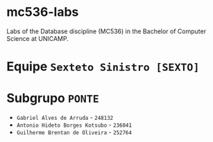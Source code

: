 # mc536-labs
 Labs of the Database discipline (MC536) in the Bachelor of Computer Science at UNICAMP.

# Equipe `Sexteto Sinistro [SEXTO]`

# Subgrupo `PONTE`
* `Gabriel Alves de Arruda` - `248132`
* `Antonio Hideto Borges Kotsubo` - `236041`
* `Guilherme Brentan de Oliveira` - `252764`
